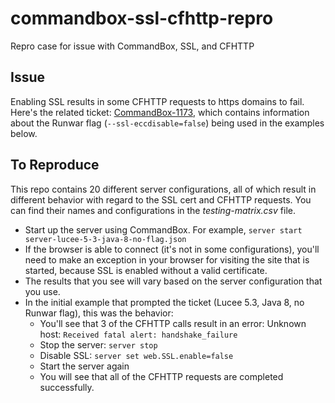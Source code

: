 # commandbox-ssl-cfhttp-repro
Repro case for issue with CommandBox, SSL, and CFHTTP

## Issue
Enabling SSL results in some CFHTTP requests to https domains to fail. Here's the related ticket: [CommandBox-1173](https://ortussolutions.atlassian.net/browse/COMMANDBOX-1173), which contains information about the Runwar flag (`--ssl-eccdisable=false`) being used in the examples below.

## To Reproduce

This repo contains 20 different server configurations, all of which result in different behavior with regard to the SSL cert and CFHTTP requests. You can find their names and configurations in the *testing-matrix.csv* file.

- Start up the server using CommandBox. For example, `server start server-lucee-5-3-java-8-no-flag.json`
- If the browser is able to connect (it's not in some configurations), you'll need to make an exception in your browser for visiting the site that is started, because SSL is enabled without a valid certificate.
- The results that you see will vary based on the server configuration that you use.
- In the initial example that prompted the ticket (Lucee 5.3, Java 8, no Runwar flag), this was the behavior:
  - You'll see that 3 of the CFHTTP calls result in an error: Unknown host: `Received fatal alert: handshake_failure`
  - Stop the server: `server stop`
  - Disable SSL: `server set web.SSL.enable=false`
  - Start the server again
  - You will see that all of the CFHTTP requests are completed successfully.
